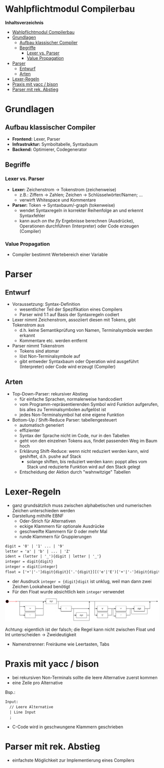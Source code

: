 <!----------
title: "Wahlpflichtmodul Compilerbau"
date: "Semester 6"
keywords: [Compiler, Compilerbau, DHGE, Semester 6]
header-includes:

  - \usepackage{enumitem}
  - \setlistdepth{20}
  - \renewlist{itemize}{itemize}{20}
  - \renewlist{enumerate}{enumerate}{20}
  - \setlist[itemize]{label=$\cdot$}
  - \setlist[itemize,1]{label=\textbullet}
  - \setlist[itemize,2]{label=--}
  - \setlist[itemize,3]{label=*}

---------->

Wahlpflichtmodul Compilerbau
====================

<!-- md2apkg ignore-card -->

<!-- START doctoc generated TOC please keep comment here to allow auto update -->
<!-- DON'T EDIT THIS SECTION, INSTEAD RE-RUN doctoc TO UPDATE -->
**Inhaltsverzeichnis**

- [Wahlpflichtmodul Compilerbau](#wahlpflichtmodul-compilerbau)
- [Grundlagen](#grundlagen)
  - [Aufbau klassischer Compiler](#aufbau-klassischer-compiler)
  - [Begriffe](#begriffe)
    - [Lexer vs. Parser](#lexer-vs-parser)
    - [Value Propagation](#value-propagation)
- [Parser](#parser)
  - [Entwurf](#entwurf)
  - [Arten](#arten)
- [Lexer-Regeln](#lexer-regeln)
- [Praxis mit yacc / bison](#praxis-mit-yacc--bison)
- [Parser mit rek. Abstieg](#parser-mit-rek-abstieg)

<!-- END doctoc generated TOC please keep comment here to allow auto update -->

<!--newpage-->

# Grundlagen

## Aufbau klassischer Compiler

- **Frontend:** Lexer, Parser
- **Infrastruktur:** Symboltabelle, Syntaxbaum
- **Backend:** Optimierer, Codegenerator

## Begriffe

### Lexer vs. Parser

- **Lexer:** Zeichenstrom $\rightarrow$ Tokenstrom (zeichenweise)
  - z.B.: Ziffern $\rightarrow$ Zahlen; Zeichen $\rightarrow$ Schlüsselwörter/Namen; ...
  - verwirft Whitespace und Kommentare
- **Parser:** Token $\rightarrow$ Syntaxbaum/-graph (tokenweise)
  - wendet Syntaxregeln in korrekter Reihenfolge an und erkennt Syntaxfehler
  - kann auch *on the fly* Ergebnisse berechnen (Ausdrücke), Operationen durchführen (Interpreter) oder Code erzeugen (Compiler)

### Value Propagation

- Compiler bestimmt Wertebereich einer Variable

# Parser

## Entwurf

- Voraussetzung: Syntax-Definition
  - wesentlicher Teil der Spezifikation eines Compilers
  - Parser wird 1:1 auf Basis der Syntaxregeln codiert
- Lexer nimmt Zeichenstrom, assoziiert diesen mit Tokens, gibt Tokenstrom aus
  - d.h. keine Semantikprüfung von Namen, Terminalsymbole werden erkannt
  - Kommentare etc. werden entfernt
- Parser nimmt Tokenstrom
  - Tokens sind atomar
  - löst Non-Terminalsymbole auf
  - gibt entweder Syntaxbaum oder Operation wird ausgeführt (Interpreter) oder Code wird erzeugt (Compiler)

## Arten

- Top-Down-Parser: rekursiver Abstieg
  - für einfache Sprachen, normalerweise handcodiert
  - vom Programm-repräsentierenden Symbol wird Funktion aufgerufen, bis alles zu Terminalsymbolen aufgelöst ist
  - jedes Non-Terminalsymbol hat eine eigene Funktion
- Bottom-Up / Shift-Reduce Parser: tabellengesteuert
  - automatisch generiert
  - effizienter
  - Syntax der Sprache nicht im Code, nur in den Tabellen
  - geht von den einzelnen Tokens aus, findet passenden Weg im Baum hoch
  - Erklärung Shift-Reduce: wenn nicht reduziert werden kann, wird geshiftet, d.h. pushe auf Stack
    - solange shiften, bis reduziert werden kann: poppt alles vom Stack und reduzierte Funktion wird auf den Stack gelegt
  - Entscheidung der Aktion durch "wahnwitzige" Tabellen

# Lexer-Regeln

- ganz grundsätzlich muss zwischen alphabetischen und numerischen Zeichen unterschieden werden
- Darstellung mithilfe EBNF
  - Oder-Strich für Alternativen
  - eckige Klammern für optionale Ausdrücke
  - geschweifte Klammern für 0 oder mehr Mal
  - runde Klammern für Gruppierungen

```txt
digit = '0' | '1' ... | '9'
letter = 'a' | 'b' | ... | 'Z'
ident = (letter | '_'){digit | letter | '_'}
integer = digit{digit}
integer = digit[integer]
float = ['+'|'-']digit{digit}['.'{digit}][('e'|'E')['+'|'-']digit{digit}]
```

- der Ausdruck ``integer = {digit}digit`` ist unklug, weil man dann zwei Zeichen Lookahead benötigt
- Für den Float wurde absichtlich kein ``integer`` verwendet<!--didaktische Gründe-->

![Beispiel eines Syntaxgraph](assets/syntaxgraph.png)<!--width=600px-->

Achtung: eigentlich ist der falsch; die Regel kann nicht zwischen Float und Int unterscheiden $\rightarrow$ Zweideutigkeit

- Namenstrenner: Freiräume wie Leertasten, Tabs

# Praxis mit yacc / bison

- bei rekursiven Non-Terminals sollte die leere Alternative zuerst kommen
- eine Zeile pro Alternative

Bsp.:

```txt
Input:
  // Leere Alternative
  | Line Input
  ;
```

- C-Code wird in geschwungene Klammern geschrieben

# Parser mit rek. Abstieg

- einfachste Möglichkeit zur Implementierung eines Compilers
